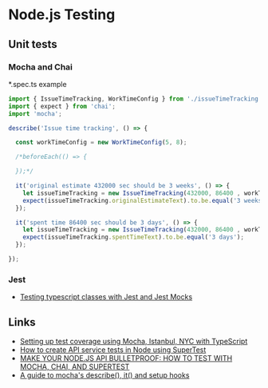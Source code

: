 # Node.js Testing

## Unit tests

### Mocha and Chai

*.spec.ts example

```ts
import { IssueTimeTracking, WorkTimeConfig } from './issueTimeTracking';
import { expect } from 'chai';
import 'mocha';

describe('Issue time tracking', () => {

  const workTimeConfig = new WorkTimeConfig(5, 8);

  /*beforeEach(() => {

  });*/

  it('original estimate 432000 sec should be 3 weeks', () => {
    let issueTimeTracking = new IssueTimeTracking(432000, 86400 , workTimeConfig);
    expect(issueTimeTracking.originalEstimateText).to.be.equal('3 weeks');
  });

  it('spent time 86400 sec should be 3 days', () => {
    let issueTimeTracking = new IssueTimeTracking(432000, 86400 , workTimeConfig);
    expect(issueTimeTracking.spentTimeText).to.be.equal('3 days');
  });

});
```

### Jest

* [Testing typescript classes with Jest and Jest Mocks](http://jonathancreamer.com/testing-typescript-classes-with-jest-and-jest-mocks/)

## Links

* [Setting up test coverage using Mocha, Istanbul, NYC with TypeScript](http://azimi.me/2016/09/30/nyc-mocha-typescript.1.html)
* [How to create API service tests in Node using SuperTest](https://www.uvd.co.uk/blog/how-to-create-api-service-tests-in-node-using-supertest/)
* [MAKE YOUR NODE.JS API BULLETPROOF: HOW TO TEST WITH MOCHA, CHAI, AND SUPERTEST](http://developmentnow.com/2015/02/05/make-your-node-js-api-bulletproof-how-to-test-with-mocha-chai-and-supertest/)
* [A guide to mocha's describe(), it() and setup hooks](http://samwize.com/2014/02/08/a-guide-to-mochas-describe-it-and-setup-hooks/)